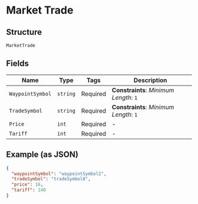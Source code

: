 
# Market Trade

## Structure

`MarketTrade`

## Fields

| Name | Type | Tags | Description |
|  --- | --- | --- | --- |
| `WaypointSymbol` | `string` | Required | **Constraints**: *Minimum Length*: `1` |
| `TradeSymbol` | `string` | Required | **Constraints**: *Minimum Length*: `1` |
| `Price` | `int` | Required | - |
| `Tariff` | `int` | Required | - |

## Example (as JSON)

```json
{
  "waypointSymbol": "waypointSymbol2",
  "tradeSymbol": "tradeSymbol8",
  "price": 16,
  "tariff": 140
}
```

